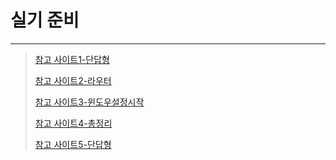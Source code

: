 # 실기 준비

---

>[참고 사이트1-단답형](https://ohaengsa.tistory.com/40)
>
>[참고 사이트2-라우터](https://ohaengsa.tistory.com/41)
>
>[참고 사이트3-윈도우설정시작](https://ohaengsa.tistory.com/entry/%EB%84%A4%ED%8A%B8%EC%9B%8C%ED%81%AC%EA%B4%80%EB%A6%AC%EC%82%AC-2%EA%B8%89-%EC%8B%A4%EA%B8%B0-%EC%B5%9C%EC%8B%A0-%EA%B8%B0%EC%B6%9C%EB%AC%B8%EC%A0%9C-%ED%92%80%EC%9D%B4)
>
>[참고 사이트4-총정리](https://chojinyoung.tistory.com/172)
>
>[참고 사이트5-단답형](https://blog.naver.com/suneue7/223404548709)

